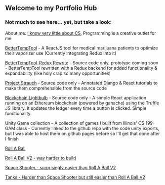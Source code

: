 ## Welcome to my Portfolio Hub

### Not much to see here... yet, but take a look:

About me: [I know very little about CS](http://neillimaye.com/), Programming is a creative outlet for me

[BetterTempTool](https://neillimaye.github.io/bettertemptool) - A ReactJS tool for medical marijuana patients to optimize their vaporizer use (Currently integrating Redux into it)

[BetterTempTool-Redux Rewrite](https://github.com/neillimaye/btt-redux) - Source code only, prototype coming soon - BetterTempTool rewritten with a Redux backend for added functionality & expandability (like holy crap so many opportunities)

[Project Strauch](https://github.com/neillimaye/projectstrauch) - Source code only - Annotated Django & React tutorials to make them comprehensible from the source code

[Blockchain Lightbulb](https://github.com/neillimaye/lightbulb-blockchain) - Source code only - A simple React application running on an Ethereum blockchain (powered by ganache) using the Truffle JS library. It updates the ledger every time a button is clicked. Simple functionality.

Unity Game collection  - A collection of games I built from Illinois' CS 199-GAM class - Currently linked to the github repo with the code unity exports, but I was able to host them on github pages before so I'll get that done after I finish 

[Roll A Ball](https://github.com/neillimaye/web_game)

[Roll A Ball V2 - way harder to build](https://github.com/neillimaye/HarderRollV2)

[Space Shooter - surprisingly easier than Roll A Ball V2](https://github.com/neillimaye/SpaceShooter)

[Tanks - Harder than Space Shooter but still easier than Roll A Ball V2](https://github.com/neillimaye/Tanks)

